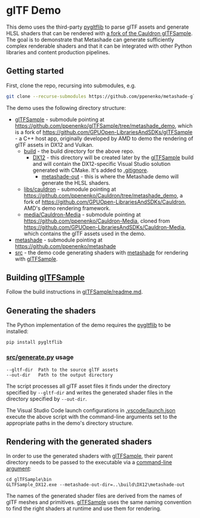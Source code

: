 # glTF Demo

This demo uses the third-party [pygltflib](https://pypi.org/project/pygltflib/) to parse glTF assets and generate HLSL shaders that can be rendered with [a fork of the Cauldron glTFSample](https://github.com/ppenenko/glTFSample/tree/metashade_demo).
The goal is to demonstrate that Metashade can generate sufficiently complex renderable shaders and that it can be integrated with other Python libraries and content production pipelines.

## Getting started

First, clone the repo, recursing into submodules, e.g.

```bash
git clone --recurse-submodules https://github.com/ppenenko/metashade-glTFSample.git
```

The demo uses the following directory structure:

   * [glTFSample](https://github.com/ppenenko/glTFSample/tree/metashade_demo) - submodule pointing at https://github.com/ppenenko/glTFSample/tree/metashade_demo, which is a fork of https://github.com/GPUOpen-LibrariesAndSDKs/glTFSample - a C++ host app, originally developed by AMD to demo the rendering of glTF assets in DX12 and Vulkan.
      * [build](https://github.com/ppenenko/glTFSample/tree/metashade_demo/build) - the build directory for the above repo.
         * [DX12](glTFSample/build/DX12) - this directory will be created later by the [glTFSample](https://github.com/ppenenko/glTFSample/tree/metashade_demo) build and will contain the DX12-specific Visual Studio solution generated with CMake. It's added to [.gitignore](https://github.com/ppenenko/glTFSample/tree/metashade_demo/.gitignore).
            * [metashade-out](glTFSample/build/DX12/metashade-out) - this is where the Metashade demo will generate the HLSL shaders.
      * [libs/cauldron](https://github.com/ppenenko/Cauldron/tree/metashade_demo) - submodule pointing at https://github.com/ppenenko/Cauldron/tree/metashade_demo, a fork of https://github.com/GPUOpen-LibrariesAndSDKs/Cauldron, AMD's demo rendering framework.
      * [media/Cauldron-Media](https://github.com/ppenenko/Cauldron-Media) - submodule pointing at https://github.com/ppenenko/Cauldron-Media, cloned from https://github.com/GPUOpen-LibrariesAndSDKs/Cauldron-Media, which contains the glTF assets used in the demo.
   * [metashade](https://github.com/ppenenko/metashade) - submodule pointing at https://github.com/ppenenko/metashade
   * [src](src) - the demo code generating shaders with [metashade](https://github.com/ppenenko/metashade) for rendering with [glTFSample](https://github.com/ppenenko/glTFSample/tree/metashade_demo).

## Building [glTFSample](https://github.com/ppenenko/glTFSample/tree/metashade_demo)

Follow the build instructions in [glTFSample/readme.md](https://github.com/ppenenko/glTFSample/tree/metashade_demo/readme.md).

## Generating the shaders

The Python implementation of the demo requires the [pygltflib](https://pypi.org/project/pygltflib/) to be installed:

```
pip install pygltflib
```

### [src/generate.py](src/generate.py) usage

```
--gltf-dir  Path to the source glTF assets
--out-dir   Path to the output directory
```

The script processes all glTF asset files it finds under the directory specified by `--gltf-dir` and writes the generated shader files in the directory specified by `--out-dir`.

The Visual Studio Code launch configurations in [.vscode/launch.json](.vscode/launch.json) execute the above script with the command-line arguments set to the appropriate paths in the demo's directory structure.

## Rendering with the generated shaders

In order to use the generated shaders with [glTFSample](https://github.com/ppenenko/glTFSample/tree/metashade_demo), their parent directory needs to be passed to the executable via a [command-line argument](https://github.com/ppenenko/glTFSample/tree/metashade_demo#command-line-interface):

```
cd glTFSample\bin
GLTFSample_DX12.exe --metashade-out-dir=..\build\DX12\metashade-out
```

The names of the generated shader files are derived from the names of glTF meshes and primitives. [glTFSample](https://github.com/ppenenko/glTFSample/tree/metashade_demo) uses the same naming convention to find the right shaders at runtime and use them for rendering.
